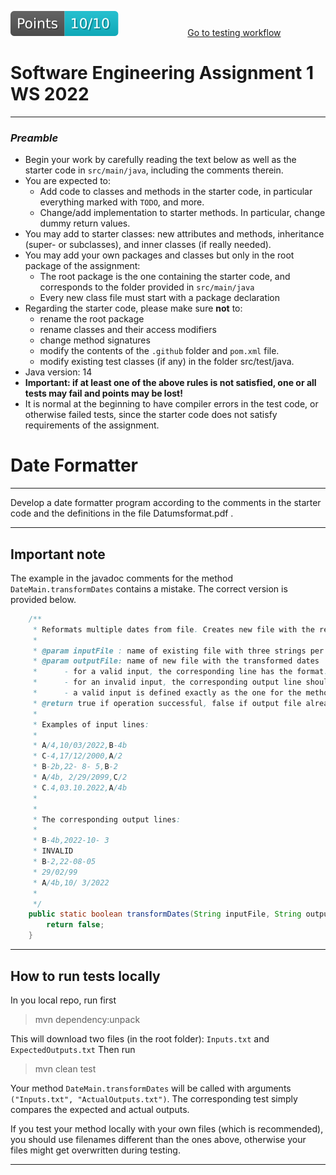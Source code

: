 [reslink]: https://github.com/sweng-plus/a1-res-sew22-s1086240_s1054335/actions/runs/3255617546
[worklink]: https://github.com/sweng-plus/a1-res-sew22-s1086240_s1054335/actions/workflows/classroom.yml
[![Points badge](.github/badges/points.svg)][reslink] &nbsp;&nbsp;&nbsp;&nbsp;&nbsp;&nbsp;&nbsp;&nbsp; &nbsp;&nbsp;&nbsp;&nbsp;&nbsp;&nbsp;&nbsp;&nbsp; &nbsp;&nbsp;&nbsp;&nbsp;&nbsp;&nbsp;&nbsp;&nbsp; [Go to testing workflow][worklink]

# Software Engineering Assignment 1 WS 2022
----------------------------------------------------

### _Preamble_

* Begin your work by carefully reading the text below as well as the starter code in `src/main/java`, including the comments therein.
* You are expected to:
    * Add code to classes and methods in the starter code, in particular everything marked with `TODO`, and more.
	* Change/add implementation to starter methods. In particular, change dummy return values.
* You may add to starter classes: new attributes and methods, inheritance (super- or subclasses), and inner classes (if really needed).
* You may add your own packages and classes but only in the root package of the assignment:
	* The root package is the one containing the starter code, and corresponds to the  folder provided in `src/main/java`
	* Every new class file must start with a package declaration
* Regarding the starter code, please make sure **not** to:
	* rename the root package
    * rename classes and their access modifiers 
    * change method signatures
    * modify the contents of the `.github` folder and `pom.xml` file.
    * modify existing test classes (if any) in the folder src/test/java.
* Java version: 14
* **Important: if at least one of the above rules is not satisfied, one or all tests may fail and points may be lost!**
* It is normal at the beginning to have compiler errors in the test code, or otherwise failed tests, since the starter code does not satisfy requirements of the assignment.  


# Date Formatter
----------------------------------------------------

Develop a date formatter program according to the comments in the starter code and the definitions in the file Datumsformat.pdf .

----------------------------------------------------
## Important note
The example in the javadoc comments for the method `DateMain.transformDates` contains a mistake. The correct version is provided below.

```java 
	/**
	 * Reformats multiple dates from file. Creates new file with the results.
	 * 
	 * @param inputFile : name of existing file with three strings per line: source format,date,target format
	 * @param outputFile: name of new file with the transformed dates
	 * 		- for a valid input, the corresponding line has the format: target format,date
	 * 		- for an invalid input, the corresponding output line should consist of the word INVALID
	 * 		- a valid input is defined exactly as the one for the method formatDate
	 * @return true if operation successful, false if output file already exists or if file access operations did not succeed 
	 * 
	 * Examples of input lines:
	 * 
	 * A/4,10/03/2022,B-4b
	 * C-4,17/12/2000,A/2
	 * B-2b,22- 8- 5,B-2
	 * A/4b, 2/29/2099,C/2
	 * C.4,03.10.2022,A/4b
	 *
	 * 
	 * The corresponding output lines:
	 * 
	 * B-4b,2022-10- 3
	 * INVALID
	 * B-2,22-08-05
	 * 29/02/99
	 * A/4b,10/ 3/2022
	 * 
	 */
	public static boolean transformDates(String inputFile, String outputFile) {
		return false;
	}
```

----------------------------------------------------

## How to run tests locally

In you local repo, run first

>mvn dependency:unpack

This will download two files (in the root folder): `Inputs.txt` and `ExpectedOutputs.txt`
Then run

>mvn clean test

Your method `DateMain.transformDates` will be called with arguments `("Inputs.txt", "ActualOutputs.txt")`. The corresponding test simply compares the expected and actual outputs.

If you test your method locally with your own files (which is recommended), you should use filenames different than the ones above, otherwise your files might get overwritten during testing.

----------------------------------------------------
